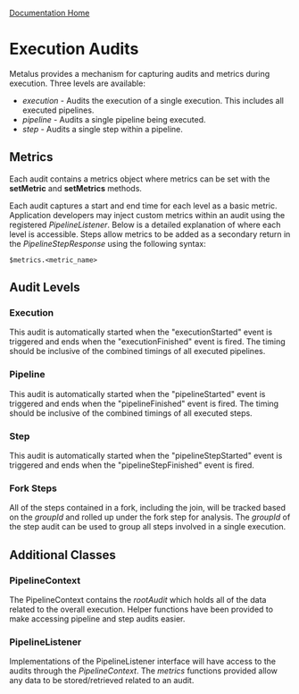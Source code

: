 [Documentation Home](readme.md)

# Execution Audits
Metalus provides a mechanism for capturing audits and metrics during execution. Three levels are available:

* *execution* - Audits the execution of a single execution. This includes all executed pipelines.
* *pipeline* - Audits a single pipeline being executed.
* *step* - Audits a single step within a pipeline.

## Metrics
Each audit contains a metrics object where metrics can be set with the **setMetric** and **setMetrics** methods. 

Each audit captures a start and end time for each level as a basic metric. Application developers may inject custom 
metrics within an audit using the registered *PipelineListener*. Below is a detailed explanation of where each level is 
accessible. Steps allow metrics to be added as a secondary return in the *PipelineStepResponse* using the following syntax:

```$metrics.<metric_name>```  

## Audit Levels
### Execution
This audit is automatically started when the "executionStarted" event is triggered and ends when the "executionFinished"
event is fired. The timing should be inclusive of the combined timings of all executed pipelines.

### Pipeline
This audit is automatically started when the "pipelineStarted" event is triggered and ends when the "pipelineFinished" 
event is fired. The timing should be inclusive of the combined timings of all executed steps.

### Step
This audit is automatically started when the "pipelineStepStarted" event is triggered and ends when the "pipelineStepFinished" 
event is fired.

### Fork Steps
All of the steps contained in a fork, including the join, will be tracked based on the *groupId* and rolled up under the 
fork step for analysis. The *groupId* of the step audit can be used to group all steps involved in a single execution.

## Additional Classes
### PipelineContext
The PipelineContext contains the *rootAudit* which holds all of the data related to the overall execution. Helper 
functions have been provided to make accessing pipeline and step audits easier.

### PipelineListener
Implementations of the PipelineListener interface will have access to the audits through the *PipelineContext*. The *metrics*
functions provided allow any data to be stored/retrieved related to an audit.
